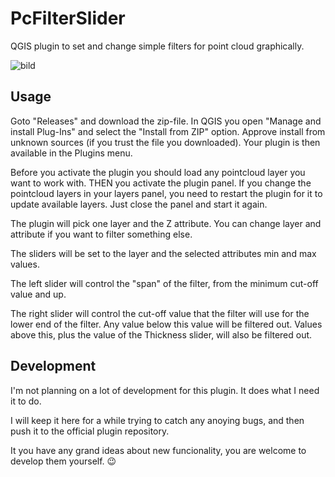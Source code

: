 # PcFilterSlider
QGIS plugin to set and change simple filters for point cloud graphically.

![bild](https://github.com/klakar/PcFilterSlider/assets/6375959/0a6bc6ac-37dc-44df-867c-32a2831a3584)

## Usage
Goto "Releases" and download the zip-file. In QGIS you open "Manage and install Plug-Ins" and select the "Install from ZIP" option.
Approve install from unknown sources (if you trust the file you downloaded). Your plugin is then available in the Plugins menu.

Before you activate the plugin you should load any pointcloud layer you want to work with. THEN you activate the plugin panel. If you change the pointcloud layers in your layers panel, you need to restart the plugin for it to update available layers. Just close the panel and start it again.

The plugin will pick one layer and the Z attribute. You can change layer and attribute if you want to filter something else.

The sliders will be set to the layer and the selected attributes min and max values.

The left slider will control the "span" of the filter, from the minimum cut-off value and up.

The right slider will control the cut-off value that the filter will use for the lower end of the filter. Any value below this value will be filtered out. Values above this, plus the value of the Thickness slider, will also be filtered out.

## Development

I'm not planning on a lot of development for this plugin. It does what I need it to do.

I will keep it here for a while trying to catch any anoying bugs, and then push it to the official plugin repository.

It you have any grand ideas about new funcionality, you are welcome to develop them yourself. :wink:
